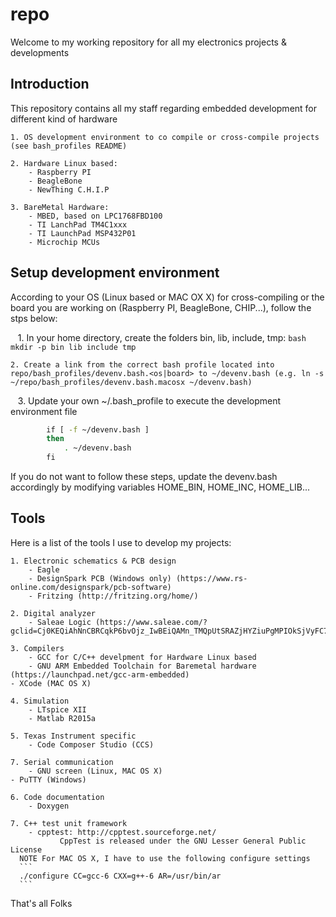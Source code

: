 
# repo #

Welcome to my working repository for all my electronics projects & developments

## Introduction
This repository contains all my staff regarding embedded development for different kind of hardware

    1. OS development environment to co compile or cross-compile projects (see bash_profiles README)
	
    2. Hardware Linux based:
        - Raspberry PI
        - BeagleBone
        - NewThing C.H.I.P
	
    3. BareMetal Hardware:
        - MBED, based on LPC1768FBD100
        - TI LanchPad TM4C1xxx
        - TI LaunchPad MSP432P01
        - Microchip MCUs
	
## Setup development environment
According to your OS (Linux based or MAC OX X) for cross-compiling or the board you are working on (Raspberry PI, BeagleBone, CHIP...), follow the stps below:

    1. In your home directory, create the folders bin, lib, include, tmp: ```bash mkdir -p bin lib include tmp```
    
    2. Create a link from the correct bash profile located into repo/bash_profiles/devenv.bash.<os|board> to ~/devenv.bash (e.g. ln -s ~/repo/bash_profiles/devenv.bash.macosx ~/devenv.bash)
    
    3. Update your own ~/.bash_profile to execute the development environment file
    
```bash
        if [ -f ~/devenv.bash ]
        then
            . ~/devenv.bash
        fi
```	

If you do not want to follow these steps, update the devenv.bash accordingly by modifying variables HOME_BIN, HOME_INC, HOME_LIB...

## Tools ##
Here is a list of the tools I use to develop my projects:

    1. Electronic schematics & PCB design 
        - Eagle
        - DesignSpark PCB (Windows only) (https://www.rs-online.com/designspark/pcb-software)
        - Fritzing (http://fritzing.org/home/)

    2. Digital analyzer
        - Saleae Logic (https://www.saleae.com/?gclid=Cj0KEQiAhNnCBRCqkP6bvOjz_IwBEiQAMn_TMQpUtSRAZjHYZiuPgMPIOkSjVyFC7Ki9zCnTHwnSNB4aAnKW8P8HAQ)

    3. Compilers
        - GCC for C/C++ develpment for Hardware Linux based
        - GNU ARM Embedded Toolchain for Baremetal hardware (https://launchpad.net/gcc-arm-embedded)
	- XCode (MAC OS X)

    4. Simulation
        - LTspice XII
        - Matlab R2015a

    5. Texas Instrument specific
        - Code Composer Studio (CCS)

    7. Serial communication
    	- GNU screen (Linux, MAC OS X)
	- PuTTY (Windows)

    6. Code documentation
    	- Doxygen

    7. C++ test unit framework
        - cpptest: http://cpptest.sourceforge.net/
	           CppTest is released under the GNU Lesser General Public License
	  NOTE For MAC OS X, I have to use the following configure settings
	  ```
	  ./configure CC=gcc-6 CXX=g++-6 AR=/usr/bin/ar
	  ```
	  
That's all Folks
